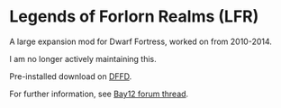 # Legends of Forlorn Realms (LFR)

A large expansion mod for Dwarf Fortress, worked on from 2010-2014.

I am no longer actively maintaining this.

Pre-installed download on [DFFD](https://dffd.bay12games.com/file.php?id=4242).

For further information, see [Bay12 forum thread](http://www.bay12forums.com/smf/index.php?topic=84186.0).
